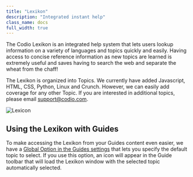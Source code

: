 ```yaml
---
title: "Lexikon"
description: "Integrated instant help"
class_name: docs
full_width: true
---
```


The Codio Lexikon is an integrated help system that lets users lookup information on a variety of languages and topics quickly and easily. Having access to concise reference information as new topics are learned is extremely useful and saves having to search the web and separate the wheat from the chaff!

The Lexikon is organized into Topics. We currently have added Javascript, HTML, CSS, Python, Linux and Crunch. However, we can easily add coverage for any other Topic. If you are interested in additional topics, please email support@codio.com.

![Lexicon](/img/docs/lexicon.png)

## Using the Lexikon with Guides
To make accessing the Lexikon from your Guides content even easier, we have a [Global Option in the Guides settings](/docs/tuts/author/lexikon) that lets you specify the default topic to select. If you use this option, an icon will appear in the Guide toolbar that will load the Lexikon window with the selected topic automatically selected.




